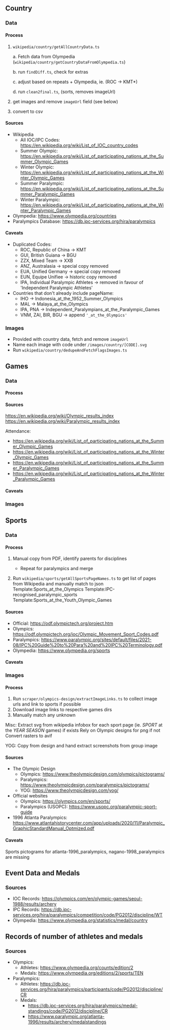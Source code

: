 ## Country

### Data

#### Process

1.  `wikipedia/country/getAllCountryData.ts`

    a. Fetch data from Olympedia (`wikipedia/country/getCountryDataFromOlympedia.ts`)

    b. run `findDiff.ts`, check for extras

    c. adjust based on repeats + Olympedia, ie. (ROC -> KMT\*)

    d. run `clean2final.ts`, (sorts, removes imageUrl)

2.  get images and remove `imageUrl` field (see below)
3.  convert to csv

#### Sources

- Wikipedia
  - All IOC/IPC Codes: https://en.wikipedia.org/wiki/List_of_IOC_country_codes
  - Summer Olympic: https://en.wikipedia.org/wiki/List_of_participating_nations_at_the_Summer_Olympic_Games
  - Winter Olympic: https://en.wikipedia.org/wiki/List_of_participating_nations_at_the_Winter_Olympic_Games
  - Summer Paralympic: https://en.wikipedia.org/wiki/List_of_participating_nations_at_the_Summer_Paralympic_Games
  - Winter Paralympic: https://en.wikipedia.org/wiki/List_of_participating_nations_at_the_Winter_Paralympic_Games
- Olympedia: https://www.olympedia.org/countries
- Paralympics Database: https://db.ipc-services.org/hira/paralympics

#### Caveats

- Duplicated Codes:
  - ROC, Republic of China -> KMT
  - GUI, British Guiana -> BGU
  - ZZX, Mixed Team -> XXB
  - ANZ, Australasia -> special copy removed
  - EUA, Unified Germany -> special copy removed
  - EUN, Equipe Unifiee -> historic copy removed
  - IPA, Individual Paralympic Athletes -> removed in favour of 'Independent Paralympic Athletes'
- Countries that don't already include pageName:
  - IHO -> Indonesia_at_the_1952_Summer_Olympics
  - MAL -> Malaya_at_the_Olympics
  - IPA, PNA -> Independent_Paralympians_at_the_Paralympic_Games
  - VNM, ZAI, BIR, BGU -> append `'_at_the_Olympics'`

### Images

- Provided with country data, fetch and remove `imageUrl`
- Name each image with code under `/images/country/[CODE].svg`
- Run `wikipedia/country/dedupeAndFetchFlagsImages.ts`

## Games

### Data

#### Process

#### Sources

https://en.wikipedia.org/wiki/Olympic_results_index
https://en.wikipedia.org/wiki/Paralympic_results_index

Attendance:

- https://en.wikipedia.org/wiki/List_of_participating_nations_at_the_Summer_Olympic_Games
- https://en.wikipedia.org/wiki/List_of_participating_nations_at_the_Winter_Olympic_Games
- https://en.wikipedia.org/wiki/List_of_participating_nations_at_the_Summer_Paralympic_Games
- https://en.wikipedia.org/wiki/List_of_participating_nations_at_the_Winter_Paralympic_Games

#### Caveats

### Images

## Sports

### Data

#### Process

1. Manual copy from PDF, identify parents for disciplines

   - Repeat for paralympics and merge

2. Run `wikipedia/sports/getAllSportsPageNames.ts` to get list of pages from Wikipedia and manually match to json
   Template:Sports_at_the_Olympics
   Template:IPC-recognised_paralympic_sports
   Template:Sports_at_the_Youth_Olympic_Games

#### Sources

- Official: https://odf.olympictech.org/project.htm
- Olympics: https://odf.olympictech.org/ioc/Olympic_Movement_Sport_Codes.pdf
- Paralympics: https://www.paralympic.org/sites/default/files/2021-08/IPC%20Guide%20to%20Para%20and%20IPC%20Terminology.pdf
- Olympedia: https://www.olympedia.org/sports

#### Caveats

### Images

#### Process

1. Run `scraper/olympics-design/extractImageLinks.ts` to collect image urls and link to sports if possible
2. Download image links to respective games dirs
3. Manually match any unknown

Misc:
Extract svg from wikipedia infobox for each sport page (ie. _SPORT_ at the _YEAR_ _SEASON_ games) if exists
Rely on Olympic designs for png if not
Convert rasters to avif

YOG: Copy from design and hand extract screenshots from group image

#### Sources

- The Olympic Design
  - Olympics: https://www.theolympicdesign.com/olympics/pictograms/
  - Paralympics: https://www.theolympicdesign.com/paralympics/pictograms/
  - YOG: https://www.theolympicdesign.com/yog/
- Official websites
  - Olympics: https://olympics.com/en/sports/
  - Paralympics (USOPC): https://www.usopc.org/paralympic-sport-guide
- 1996 Atlanta Paralympics: https://www.atlantahistorycenter.com/app/uploads/2020/11/Paralympic_GraphicStandardManual_Optmized.pdf

#### Caveats

Sports pictograms for atlanta-1996_paralympics, nagano-1998_paralympics are missing

## Event Data and Medals

### Sources

- IOC Records: https://olympics.com/en/olympic-games/seoul-1988/results/archery
- IPC Records: https://db.ipc-services.org/hira/paralympics/competition/code/PG2012/discipline/WT
- Olympedia: https://www.olympedia.org/statistics/medal/country

## Records of number of athletes and medals

### Sources

- Olympics:
  - Athletes: https://www.olympedia.org/counts/edition/2
  - Medals: https://www.olympedia.org/editions/2/sports/TEN
- Paralympics:
  - Athletes: https://db.ipc-services.org/hira/paralympics/participants/code/PG2012/discipline/CR
  - Medals:
    - https://db.ipc-services.org/hira/paralympics/medal-standings/code/PG2012/discipline/CR
    - https://www.paralympic.org/atlanta-1996/results/archery/medalstandings
